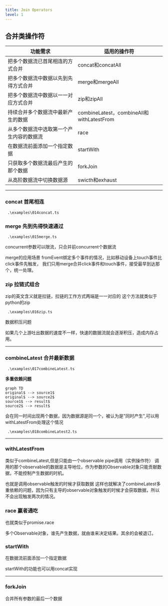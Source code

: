 ```yaml
---
title: Join Operators
level: 1
---
```


## 合并类操作符

| 功能需求                     | 适用的操作符                |
| ---------------------------- | --------------------------- |
| 把多个数据流已首尾相连的方式合并 | concat和concatAll         |
| 把多个数据流中数据以先到先得方式合并 | merge和mergeAll                           |
| 把多个数据流中数据以一一对应方式合并 | zip和zipAll             |
| 持续合并多个数据流中最新产生的数据 | combineLatest，combineAll和withLatestFrom |
| 从多个数据流中选取第一个产生内容的数据流 | race                    |
| 在数据流前面添加一个指定数据 | startWith                   |
| 只获取多个数据流最后产生的那个数据 | forkJoin |
| 从高阶数据流中切换数据源 | swicth和exhaust        |

---

### concat 首尾相连

```shell
 .\examples\014concat.ts
```

### merge 先到先得快速通过

```shell
 .\examples\015merge.ts
```

concurrent参数可以限流，只合并前concurrent个数据流

merge的应用场景
fromEvent绑定多个事件的情况，比如移动设备上touch事件比click事件先触发，
我们只用merge合并click事件和touch事件，接受最早到达那个，统一处理。

### zip 拉链式组合

zip的英文含义就是拉链，拉链的工作方式两端是一一对应的
这个方法就类似于python的zip

```shell
 .\examples\016zip.ts
```

数据积压问题

如果几个上游吐出数据的速度不一样，快速的数据流就会逐渐积压，造成内存占用。

---

### combineLatest 合并最新数据

```shell
 .\examples\017combineLatest.ts
```

**多重依赖问题**

```mermaid
graph TD
original$ --> source1$
original$ --> source2$
source1$ --> result$
source2$ --> result$
```

会在同一时间出现两个数据，因为数据源是同一个，被认为是"同时产生",可以用withLatestFrom处理这个情况

```shell
 .\examples\018combineLatest2.ts
```

---

### withLatestFrom

类似于combineLatest,但是只能由一个observable pipe调用（实例操作符）
调用的那个observable的数据是主导地位，作为参数的Observable对象只能贡献数据，不能控制产生数据的时机。

也就是调用observable触发的时候才获取数据
这样也就解决了combineLatest多重依赖的问题，因为只有主导的observable对象触发的时候才会获取数据，所以不会出现触发两次的情况。

### race 赢者通吃
也就类似于promise.race

多个Observable对象，谁先产生数据，就由谁来决定结果。其余的会被退订。

### startWith

在数据流前面添加一个指定数据

startWith的功能也可以用concat实现

---

### forkJoin

合并所有参数的最后一个数据
